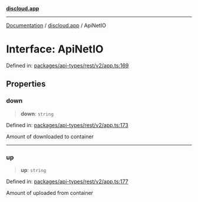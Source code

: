 [**discloud.app**](../README.md)

***

[Documentation](../../packages.md) / [discloud.app](../README.md) / ApiNetIO

# Interface: ApiNetIO

Defined in: [packages/api-types/rest/v2/app.ts:169](https://github.com/discloud/discloud.app/blob/8d6df0b18784d1a4408701ac8e6b9db44dbb7133/packages/api-types/rest/v2/app.ts#L169)

## Properties

### down

> **down**: `string`

Defined in: [packages/api-types/rest/v2/app.ts:173](https://github.com/discloud/discloud.app/blob/8d6df0b18784d1a4408701ac8e6b9db44dbb7133/packages/api-types/rest/v2/app.ts#L173)

Amount of downloaded to container

***

### up

> **up**: `string`

Defined in: [packages/api-types/rest/v2/app.ts:177](https://github.com/discloud/discloud.app/blob/8d6df0b18784d1a4408701ac8e6b9db44dbb7133/packages/api-types/rest/v2/app.ts#L177)

Amount of uploaded from container
